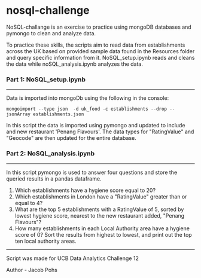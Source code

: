 # nosql-challenge
NoSQL-challange is an exercise to practice using mongoDB databases and pymongo to clean and analyze data. 

To practice these skills, the scripts aim to read data from establishments across the UK based on provided sample data found in the Resources folder and query specific information from it. NoSQL_setup.ipynb reads and cleans the data while noSQL_analysis.ipynb analyzes the data. 

### Part 1: NoSQL_setup.ipynb
---
Data is imported into mongoDb using the following in the console: 

    mongoimport --type json  -d uk_food -c establishments --drop --jsonArray establishments.json

In this script the data is imported using pymongo and updated to include and new restaurant 'Penang Flavours'. The data types for "RatingValue" and "Geocode" are then updated for the entire database. 

### Part 2: NoSQL_analysis.ipynb 
---
In this script pymongo is used to answer four questions and store the queried results in a pandas dataframe.

1. Which establishments have a hygiene score equal to 20?
2. Which establishments in London have a "RatingValue" greater than or equal to 4?
3. What are the top 5 establishments with a RatingValue of 5, sorted by lowest hygiene score, nearest to the new restaurant added, "Penang Flavours"?
4. How many establishments in each Local Authority area have a hygiene score of 0? Sort the results from highest to lowest, and print out the top ten local authority areas.

---
Script was made for UCB Data Analytics Challenge 12

Author - Jacob Pohs